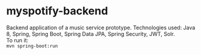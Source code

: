 # myspotify-backend
Backend application of a music service prototype. Technologies used: Java 8, Spring, Spring Boot, Spring Data JPA, 
Spring Security, JWT, Solr.<br> 
To run it:<br>
<code>mvn spring-boot:run</code>
